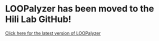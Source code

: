 
# LOOPalyzer has been moved to the Hili Lab GitHub!
[Click here for the latest version of LOOPalyzer](https://github.com/HiliLab/LOOPalyzer "Click me!!!")
